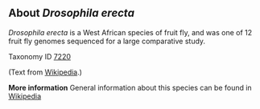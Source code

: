 **About *Drosophila erecta***
-------------------------
*Drosophila erecta* is a West African species of fruit fly, and was 
one of 12 fruit fly genomes sequenced for a large comparative study.

Taxonomy ID [7220](https://www.uniprot.org/taxonomy/7220)

(Text from [Wikipedia](https://en.wikipedia.org/).)

**More information**
General information about this species can be found in [Wikipedia](https://en.wikipedia.org/wiki/Drosophila_erecta)
